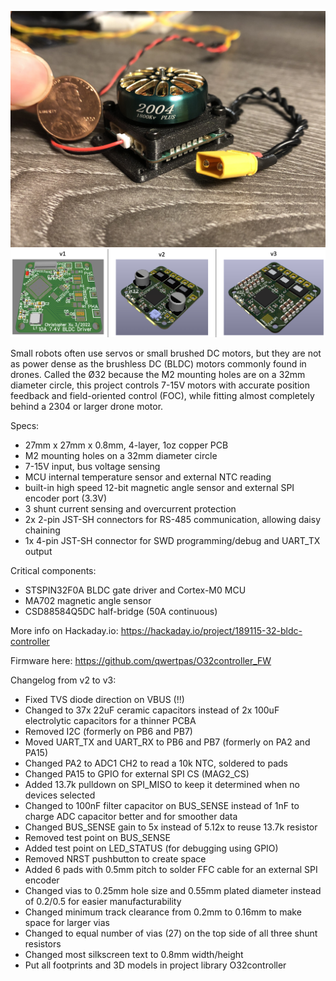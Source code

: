 ![BR2304](media/O32v3.JPG)
![threeversions](media/three_versions.png)

Small robots often use servos or small brushed DC motors, but they are not as power dense as the brushless DC (BLDC) motors commonly found in drones. Called the Ø32 because the M2 mounting holes are on a 32mm diameter circle, this project controls 7-15V motors with accurate position feedback and field-oriented control (FOC), while fitting almost completely behind a 2304 or larger drone motor.


Specs:
- 27mm x 27mm x 0.8mm, 4-layer, 1oz copper PCB
- M2 mounting holes on a 32mm diameter circle
- 7-15V input, bus voltage sensing
- MCU internal temperature sensor and external NTC reading
- built-in high speed 12-bit magnetic angle sensor and external SPI encoder port (3.3V)
- 3 shunt current sensing and overcurrent protection 
- 2x 2-pin JST-SH connectors for RS-485 communication, allowing daisy chaining
- 1x 4-pin JST-SH connector for SWD programming/debug and UART_TX output

Critical components:
- STSPIN32F0A BLDC gate driver and Cortex-M0 MCU
- MA702 magnetic angle sensor
- CSD88584Q5DC half-bridge (50A continuous)


More info on Hackaday.io: https://hackaday.io/project/189115-32-bldc-controller

Firmware here: https://github.com/qwertpas/O32controller_FW


Changelog from v2 to v3:
- Fixed TVS diode direction on VBUS (!!)
- Changed to 37x 22uF ceramic capacitors instead of 2x 100uF electrolytic capacitors for a thinner PCBA
- Removed I2C (formerly on PB6 and PB7)
- Moved UART_TX and UART_RX to PB6 and PB7 (formerly on PA2 and PA15)
- Changed PA2 to ADC1 CH2 to read a 10k NTC, soldered to pads
- Changed PA15 to GPIO for external SPI CS (MAG2_CS)
- Added 13.7k pulldown on SPI_MISO to keep it determined when no devices selected
- Changed to 100nF filter capacitor on BUS_SENSE instead of 1nF to charge ADC capacitor better and for smoother data
- Changed BUS_SENSE gain to 5x instead of 5.12x to reuse 13.7k resistor
- Removed test point on BUS_SENSE
- Added test point on LED_STATUS (for debugging using GPIO)
- Removed NRST pushbutton to create space
- Added 6 pads with 0.5mm pitch to solder FFC cable for an external SPI encoder
- Changed vias to 0.25mm hole size and 0.55mm plated diameter instead of 0.2/0.5 for easier manufacturability
- Changed minimum track clearance from 0.2mm to 0.16mm to make space for larger vias
- Changed to equal number of vias (27) on the top side of all three shunt resistors
- Changed most silkscreen text to 0.8mm width/height
- Put all footprints and 3D models in project library O32controller 